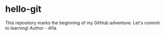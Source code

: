 # hello-git
This repository marks the beginning of my GitHub adventure. Let's commit to learning!
Author - Afia
